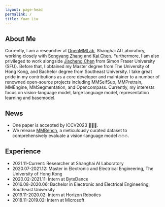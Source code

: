 ```yaml
---
layout: page-head
permalink: /
title: Yuan Liu
---
```


## About Me

Currently, I am a researcher at [OpenMMLab](https://openmmlab.com/), Shanghai AI Laboratory, working closely with [Songyang Zhang](https://www.zhangsongyang.com/) and [Kai Chen](https://chenkai.site/). Furthermore, I am also privileged to work alongside [Jiacheng Chen](https://jcchen.me/) from Simon Fraser University (SFU). Before that, I obtained my Master degree from The University of Hong Kong, and Bachelor degree from Southeast University. I take great pride in my contributions as a core developer and maintainer to a number of renowned open-source projects including MMSelfSup, MMPretrain, MMEngine, MMSegmentation, and Opencompass. Currently, my interests focus on vision-language model, large language model, representation learning and basemodel. 


## News

* One paper is accepted by ICCV2023 🎉🎉🎉.
* We release [MMBench](https://opencompass.org.cn/mmbench), a meticulously curated dataset to comprehensively evaluate a vision-language model 🔥🔥🔥.


## Experience

* 2021.11-Current: Researcher at Shanghai AI Laboratory
* 2020.07-2021.12: Master in Electronic and Electrical Engineering, The University of Hong Kong
* 2020.02-2021.11: Intern at ByteDance
* 2016.08-2020.06: Bachelor in Electronic and Electrical Engineering, Southeast University
* 2019.11-2020.02: Intern at Horizon Robotics
* 2018.11-2019.02: Intern at Microsoft

